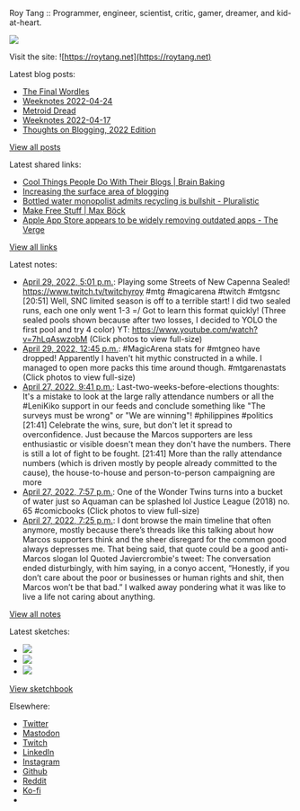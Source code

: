 Roy Tang :: Programmer, engineer, scientist, critic, gamer, dreamer, and kid-at-heart.

![](https://roytang.net/static/img/profile.jpg)

Visit the site: ![https://roytang.net](https://roytang.net)

Latest blog posts:

- [The Final Wordles](https://roytang.net/2022/04/final-wordles/)
- [Weeknotes 2022-04-24](https://roytang.net/2022/04/weeknotes-04-24/)
- [Metroid Dread](https://roytang.net/2022/04/metroid-dread/)
- [Weeknotes 2022-04-17](https://roytang.net/2022/04/weeknotes-04-17/)
- [Thoughts on Blogging, 2022 Edition](https://roytang.net/2022/04/thoughts-on-blogging-2022-edition/)

[View all posts](https://roytang.net/blog)

Latest shared links:

- [Cool Things People Do With Their Blogs | Brain Baking](https://roytang.net/2022/04/28219b5c7f07bc137f5b00ae1c5e520a/)
- [Increasing the surface area of blogging](https://roytang.net/2022/04/a0c72351ac4ea82a2804d7f9d3222f4c/)
- [Bottled water monopolist admits recycling is bullshit - Pluralistic](https://roytang.net/2022/04/06e03b43edd0a0fac33eb5febd0d158d/)
- [Make Free Stuff | Max Böck](https://roytang.net/2022/04/8b266aa44750a361cc45d75c1b8e4747/)
- [Apple App Store appears to be widely removing outdated apps - The Verge](https://roytang.net/2022/04/41655510fafa039226423a7cb2cfbf2f/)

[View all links](https://roytang.net/links)

Latest notes:

- [April 29, 2022, 5:01 p.m.](https://roytang.net/2022/04/1519965030430687238/): Playing some Streets of New Capenna Sealed! https://www.twitch.tv/twitchyroy #mtg #magicarena #twitch #mtgsnc [20:51] Well, SNC limited season is off to a terrible start! I did two sealed runs, each one only went 1-3 =/ Got to learn this format quickly! (Three sealed pools shown because after two losses, I decided to YOLO the first pool and try 4 color) YT: https://www.youtube.com/watch?v=7hLqAswzobM (Click photos to view full-size)
- [April 29, 2022, 12:45 p.m.](https://roytang.net/2022/04/1519900570538049536/): #MagicArena stats for #mtgneo have dropped! Apparently I haven&#x27;t hit mythic constructed in a while. I managed to open more packs this time around though. #mtgarenastats (Click photos to view full-size)
- [April 27, 2022, 9:41 p.m.](https://roytang.net/2022/04/1519310746986762240/): Last-two-weeks-before-elections thoughts: It&#x27;s a mistake to look at the large rally attendance numbers or all the #LeniKiko support in our feeds and conclude something like &quot;The surveys must be wrong&quot; or &quot;We are winning&quot;! #philippines #politics [21:41] Celebrate the wins, sure, but don&#x27;t let it spread to overconfidence. Just because the Marcos supporters are less enthusiastic or visible doesn&#x27;t mean they don&#x27;t have the numbers. There is still a lot of fight to be fought. [21:41] More than the rally attendance numbers (which is driven mostly by people already committed to the cause), the house-to-house and person-to-person campaigning are more
- [April 27, 2022, 7:57 p.m.](https://roytang.net/2022/04/1519284554225577985/): One of the Wonder Twins turns into a bucket of water just so Aquaman can be splashed lol Justice League (2018) no. 65 #comicbooks (Click photos to view full-size)
- [April 27, 2022, 7:25 p.m.](https://roytang.net/2022/04/1519276602827620352/): I dont browse the main timeline that often anymore, mostly because there’s threads like this talking about how Marcos supporters think and the sheer disregard for the common good always depresses me. That being said, that quote could be a good anti-Marcos slogan lol Quoted Javiercrombie&#x27;s tweet: The conversation ended disturbingly, with him saying, in a conyo accent, “Honestly, if you don’t care about the poor or businesses or human rights and shit, then Marcos won’t be that bad.” I walked away pondering what it was like to live a life not caring about anything.

[View all notes](https://roytang.net/notes)

Latest sketches:


- ![](https://roytang.net/media/cache/eb/6d/eb6d42690e16874c36049dccfd32b06d.jpg)
- ![](https://roytang.net/media/cache/6c/d5/6cd5b41f73d41026b3f65beeac28a6af.jpg)
- ![](https://roytang.net/media/cache/e5/da/e5da975ee2fed5a25dba802aa7d5ad1c.jpg)

[View sketchbook](https://roytang.net/albums/sketchbook)


Elsewhere:

- [Twitter](https://twitter.com/roytang)
- [Mastodon](https://mastodon.technology/@roytang)
- [Twitch](https://twitch.tv/twitchyroy)
- [LinkedIn](https://www.linkedin.com/in/roytang)
- [Instagram](https://instagram.com/roytang0400)
- [Github](https://github.com/roytang)
- [Reddit](https://reddit.com/u/hungryroy)
- [Ko-fi](https://ko-fi.com/roytang)
- [](mailto:hello@roytang.net)